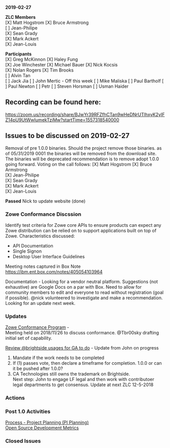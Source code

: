 __2019-02-27__

**ZLC Members**  
[X] Matt Hogstrom
[X] Bruce Armstrong   
[ ] Jean-Philipe  
[X] Sean Grady  
[X] Mark Ackert  
[X] Jean-Louis  
    
**Participants**  
[X] Greg McKinnon
[X] Haley Fung  
[X] Joe Winchester
[X] Michael Bauer
[X] Nick Kocsis  
[X] Nolan Rogers
[X] Tim Brooks  
[ ] Alvin Tan  
[ ] Jack Jia
[ ] John Mertic - Off this week
[ ] Mike Maliska
[ ] Paul Bartholf
[ ] Paul Newton
[ ] Petr
[ ] Steven Horsman
[ ] Usman Haider

  
## Recording can be found here:  
https://zoom.us/recording/share/BJwYr39RFZfhCTan9wHeDNrUTlhxyK2yIFZ14pU9UtWwIumekTziMw?startTime=1557318540000

## Issues to be discussed on 2019-02-27
Removal of pre 1.0.0 binaries.  Should the project remove those binaries.  as of 05/31/2019 0001 the binaries will be removed from the download site.  The binaries will be deprecated recommendation is to remove adopt 1.0.0 going forward.
Voting on the call follows:
  [X] Matt Hogstrom
  [X] Bruce Armstrong  
  [X] Jean-Philipe  
  [X] Sean Grady  
  [X] Mark Ackert  
  [X] Jean-Louis  

**Passed** Nick to update website (done)

### Zowe Conformance Discssion  
Identify test criteria for Zowe core APIs to ensure products can expect any Zowe distribution can be relied on to support applications built on top of Zowe.  Characteristics discussed:

* API Documentation
* Single Signon
* Desktop User Interface Guidelines

Meeting notes captured in Box Note https://ibm.ent.box.com/notes/405054103964

Documentation - Looking for a vendor neutral platform.  Suggestions (not exhaustive) are Google Docs on a par with Box.  Need to allow for community members to edit and everyone to read without registration (goal if possible).  @nick volunteered to investigate and make a recommendation.  Looking for an update next week.



### Updates    
[Zowe Conformance Program](https://github.com/zowe/zlc/issues/52)  -   
Meeting held on 2018/11/26 to discuss conformance.  @Tbr00sky drafting initial set of capability.
  
[Review @brightside usages for GA to do](https://github.com/zowe/zlc/issues/28) - Update from John on progress  
  1.  Mandate if the work needs to be completed  
  2.  If (1) passes vote, then declare a timeframe for completion. 1.0.0 or can it be pushed after 1.0.0?  
  3.  CA Technologies still owns the trademark on Brightside.  
  Next step: John to engage LF legal and then work with contributoer legal departments to get consensus.  Update at next ZLC 12-5-2018  

### Actions  

### Post 1.0 Activities  
[Process - Project Planning (PI Planning)](https://github.com/zowe/zlc/issues/40)  
[Open Source Development Metrics](https://github.com/zowe/zlc/issues/3)  

### Closed Issues
